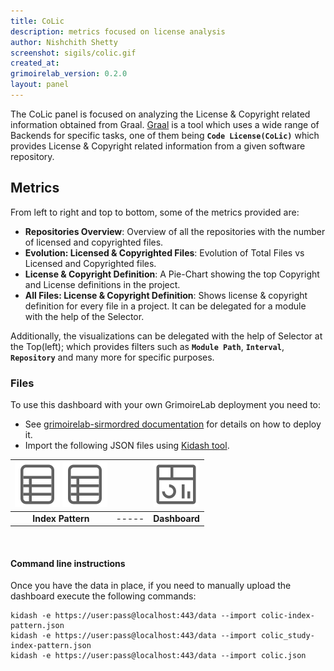 ```yaml
---
title: CoLic
description: metrics focused on license analysis
author: Nishchith Shetty
screenshot: sigils/colic.gif
created_at: 
grimoirelab_version: 0.2.0
layout: panel
---
```


The CoLic panel is focused on analyzing the License & Copyright related
information obtained from Graal. [Graal](https://github.com/chaoss/grimoirelab-graal)
is a tool which uses a wide range of Backends for specific tasks, one of them
being **`Code License(CoLic)`** which provides License & Copyright related
information from a given software repository.

## Metrics
From left to right and top to bottom, some of the metrics provided are:

* **Repositories Overview**: Overview of all the repositories with the number of
  licensed and copyrighted files.
* **Evolution: Licensed & Copyrighted Files**: Evolution of Total Files vs Licensed and
  Copyrighted files.
* **License & Copyright Definition**: A Pie-Chart showing the top Copyright and License
  definitions in the project.
* **All Files: License & Copyright Definition**: Shows license & copyright definition
  for every file in a project. It can be delegated for a module with the help of the
  Selector.

Additionally, the visualizations can be delegated with the help of Selector at the Top(left);
which provides filters such as **`Module Path`**, **`Interval`**, **`Repository`** and many more
for specific purposes.

### Files
To use this dashboard with your own GrimoireLab deployment you need to:
* See [grimoirelab-sirmordred documentation][sirmordred-colic] for details on how to deploy it.
* Import the following JSON files using [Kidash tool](https://github.com/chaoss/grimoirelab-kidash/).

| [![Index Pattern][ip-icon]][index-pattern] [![Index Pattern][ip-icon]][index-pattern-2] | | [![Dashboard][dash-icon]][dashboard] |
| :---------: | ---------- | :-------------: |
| **Index Pattern** | ----- | **Dashboard** |

<br />

#### Command line instructions
Once you have the data in place, if you need to manually upload the dashboard execute the 
following commands:
```
kidash -e https://user:pass@localhost:443/data --import colic-index-pattern.json
kidash -e https://user:pass@localhost:443/data --import colic_study-index-pattern.json
kidash -e https://user:pass@localhost:443/data --import colic.json
```

[colic-schema]: https://github.com/chaoss/grimoirelab-elk/blob/master/schema/colic.csv
[sirmordred-colic]: https://github.com/chaoss/grimoirelab-sirmordred#colic-
[dash-icon]: ../assets/images/icons/dashboard.png
[ip-icon]: ../assets/images/icons/file-ruled.png
[dashboard]: https://raw.githubusercontent.com/chaoss/grimoirelab-sigils/master/json/colic.json
[index-pattern]: https://raw.githubusercontent.com/chaoss/grimoirelab-sigils/master/json/colic-index-pattern.json
[index-pattern-2]: https://raw.githubusercontent.com/chaoss/grimoirelab-sigils/master/json/colic_study-index-pattern.json
